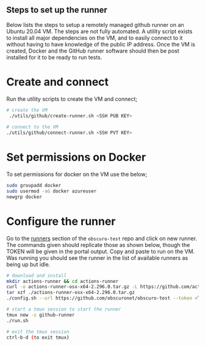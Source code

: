 ## Steps to set up the runner
Below lists the steps to setup a remotely managed github runner on an Ubuntu 20.04 VM. The steps are not fully automated. 
A utility script exists to install all major dependencies on the VM, and to easily connect to it without having to have 
knowledge of the public IP address. Once the VM is created, Docker and the GitHub runner software should then be post 
installed for it to be ready to run tests. 

# Create and connect
Run the utility scripts to create the VM and connect;

```bash
# create the VM
 ./utils/github/create-runner.sh <SSH PUB KEY>
 
# connect to the VM
./utils/github/connect-runner.sh <SSH PVT KEY>
```

# Set permissions on Docker
To set permissions for docker on the VM use the below;

```bash
sudo groupadd docker
sudo usermod -aG docker azureuser
newgrp docker
```

# Configure the runner
Go to the [runners](https://github.com/obscuronet/obscuro-test/settings/actions/runners) section of the `obscuro-test`
repo and click on new runner. The commands given should replicate those as shown below, though the TOKEN will be given 
in the portal output. Copy and paste to run on the VM. Was running you should see the runner in the list of available 
runners as being up but idle. 

```bash
# download and install
mkdir actions-runner && cd actions-runner
curl -o actions-runner-osx-x64-2.296.0.tar.gz -L https://github.com/actions/runner/releases/download/v2.296.0/actions-runner-osx-x64-2.296.0.tar.gz
tar xzf ./actions-runner-osx-x64-2.296.0.tar.gz
./config.sh --url https://github.com/obscuronet/obscuro-test --token <TOKEN>

# start a tmux session to start the runner
tmux new -s github-runner
./run.sh

# exit the tmux session 
ctrl-b-d (to exit tmux)
```